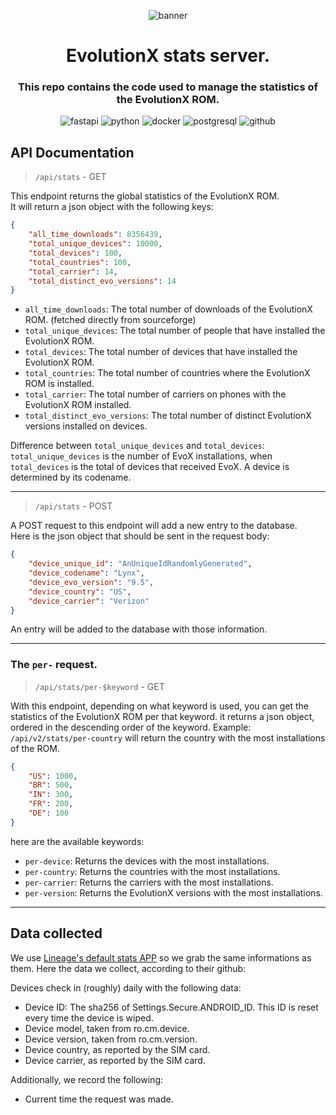 <div style="text-align: center;">

![banner](banner.png)

# EvolutionX stats server.
### This repo contains the code used to manage the statistics of the EvolutionX ROM.


![fastapi](https://img.shields.io/badge/FastAPI-009688?logo=fastapi&logoColor=fff&style=plastic) ![python](https://img.shields.io/badge/Python-3776AB?logo=python&logoColor=fff&style=plastic) ![docker](https://img.shields.io/badge/Docker-2496ED?logo=docker&logoColor=fff&style=plastic) ![postgresql](https://img.shields.io/badge/PostgreSQL-4169E1?logo=postgresql&logoColor=fff&style=plastic) ![github](https://img.shields.io/badge/GitHub-181717?logo=github&logoColor=fff&style=plastic)

</div>

## API Documentation

> `/api/stats` - GET

This endpoint returns the global statistics of the EvolutionX ROM.   
It will return a json object with the following keys:


```json
{
	"all_time_downloads": 8356439,
	"total_unique_devices": 10000,
	"total_devices": 100,
	"total_countries": 100,
	"total_carrier": 14,
	"total_distinct_evo_versions": 14
}
```

- `all_time_downloads`: The total number of downloads of the EvolutionX ROM. (fetched directly from sourceforge)
- `total_unique_devices`: The total number of people that have installed the EvolutionX ROM.
- `total_devices`: The total number of devices that have installed the EvolutionX ROM.
- `total_countries`: The total number of countries where the EvolutionX ROM is installed.
- `total_carrier`: The total number of carriers on phones with the EvolutionX ROM installed.
- `total_distinct_evo_versions`: The total number of distinct EvolutionX versions installed on devices.

Difference between `total_unique_devices` and `total_devices`:
`total_unique_devices` is the number of EvoX installations, when `total_devices` is the total of devices that received EvoX. A device is determined by its codename.

---

> `/api/stats` - POST

A POST request to this endpoint will add a new entry to the database.  
Here is the json object that should be sent in the request body:

```json
{
    "device_unique_id": "AnUniqueIdRandomlyGenerated",
    "device_codename": "Lynx",
    "device_evo_version": "9.5",
    "device_country": "US",
    "device_carrier": "Verizon"
}
```

An entry will be added to the database with those information.

---
### The `per-` request.

> `/api/stats/per-$keyword` - GET

With this endpoint, depending on what keyword is used, you can get the statistics of the EvolutionX ROM per that keyword.
it returns a json object, ordered in the descending order of the keyword.
Example: `/api/v2/stats/per-country` will return the country with the most installations of the ROM.

```json
{
    "US": 1000,
    "BR": 500,
    "IN": 300,
    "FR": 200,
    "DE": 100
}
```

here are the available keywords:

- `per-device`: Returns the devices with the most installations.
- `per-country`: Returns the countries with the most installations.
- `per-carrier`: Returns the carriers with the most installations.
- `per-version`: Returns the EvolutionX versions with the most installations.

---

## Data collected

We use [Lineage's default stats APP](https://github.com/lineageos-infra/tribble-tracker) so we grab the same informations as them.
Here the data we collect, according to their github:


Devices check in (roughly) daily with the following data:

- Device ID: The sha256 of Settings.Secure.ANDROID_ID. This ID is reset every time the device is wiped.
- Device model, taken from ro.cm.device.
- Device version, taken from ro.cm.version.
- Device country, as reported by the SIM card.
- Device carrier, as reported by the SIM card.

Additionally, we record the following:

- Current time the request was made.

